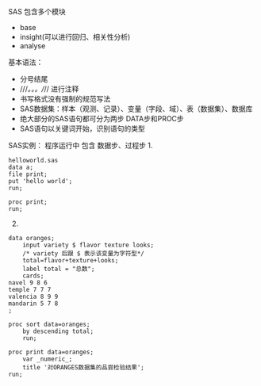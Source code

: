 SAS 包含多个模块
- base
- insight(可以进行回归、相关性分析)
- analyse




基本语法：
  - 分号结尾
  - ///*。。。/*// 进行注释
  - 书写格式没有强制的规范写法
  - SAS数据集：样本（观测、记录）、变量（字段、域）、表（数据集）、数据库
  - 绝大部分的SAS语句都可分为两步 DATA步和PROC步
  - SAS语句以关键词开始，识别语句的类型




SAS实例：
程序运行中 包含 数据步、过程步
1. 
``` SAS
helloworld.sas
data a;
file print;
put 'hello world';
run;

proc print;
run;
```
2. 
``` SAS
data oranges;
    input variety $ flavor texture looks;
    /* variety 后跟 $ 表示该变量为字符型*/
    total=flavor+texture+looks;
    label total = "总数";
    cards;
navel 9 8 6
temple 7 7 7
valencia 8 9 9
mandarin 5 7 8
;

proc sort data=oranges;
    by descending total;
    run;

proc print data=oranges;
    var _numeric_;
    title '对ORANGES数据集的品尝检验结果';
run;
  
